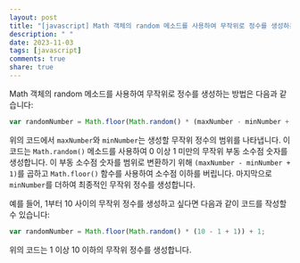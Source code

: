 ```yaml
---
layout: post
title: "[javascript] Math 객체의 random 메소드를 사용하여 무작위로 정수를 생성하는 방법은 무엇인가요?"
description: " "
date: 2023-11-03
tags: [javascript]
comments: true
share: true
---
```

Math 객체의 random 메소드를 사용하여 무작위로 정수를 생성하는 방법은 다음과 같습니다:

```js
var randomNumber = Math.floor(Math.random() * (maxNumber - minNumber + 1)) + minNumber;
```

위의 코드에서 `maxNumber`와 `minNumber`는 생성할 무작위 정수의 범위를 나타냅니다. 이 코드는 `Math.random()` 메소드를 사용하여 0 이상 1 미만의 무작위 부동 소수점 숫자를 생성합니다. 이 부동 소수점 숫자를 범위로 변환하기 위해 `(maxNumber - minNumber + 1)`를 곱하고 `Math.floor()` 함수를 사용하여 소수점 이하를 버립니다. 마지막으로 `minNumber`를 더하여 최종적인 무작위 정수를 생성합니다.

예를 들어, 1부터 10 사이의 무작위 정수를 생성하고 싶다면 다음과 같이 코드를 작성할 수 있습니다:

```js
var randomNumber = Math.floor(Math.random() * (10 - 1 + 1)) + 1;
```

위의 코드는 1 이상 10 이하의 무작위 정수를 생성합니다.